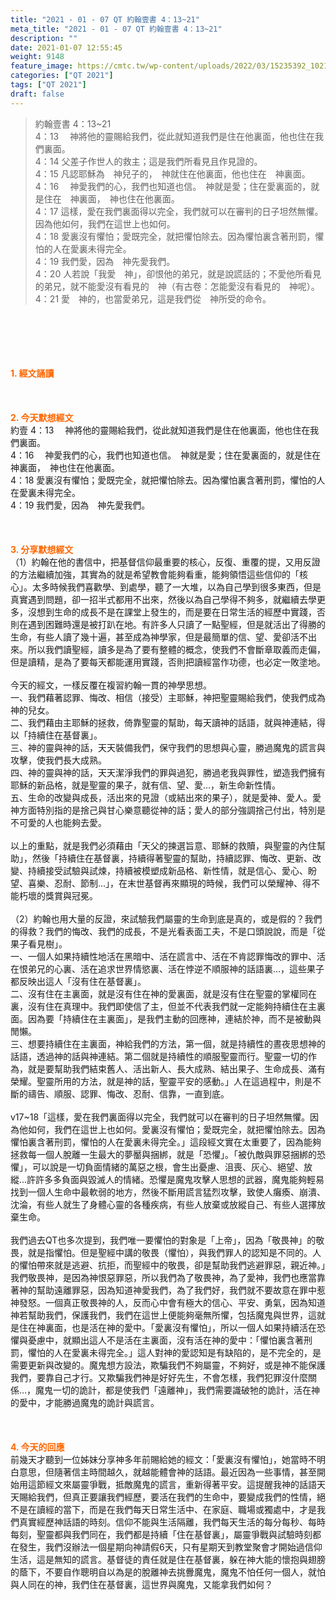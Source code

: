 ```yaml
---
title: "2021 - 01 - 07 QT 約翰壹書 4：13~21"
meta_title: "2021 - 01 - 07 QT 約翰壹書 4：13~21"
description: ""
date: 2021-01-07 12:55:45
weight: 9148
feature_image: https://cmtc.tw/wp-content/uploads/2022/03/15235392_10211799862337740_180693556567566654_o-1.webp
categories: ["QT 2021"]
tags: ["QT 2021"]
draft: false
---
```


<blockquote>約翰壹書 4：13~21<br />
4：13 　神將他的靈賜給我們，從此就知道我們是住在他裏面，他也住在我們裏面。<br />
4：14 父差子作世人的救主；這是我們所看見且作見證的。<br />
4：15 凡認耶穌為　神兒子的，　神就住在他裏面，他也住在　神裏面。<br />
4：16 　神愛我們的心，我們也知道也信。　神就是愛；住在愛裏面的，就是住在　神裏面，　神也住在他裏面。<br />
4：17 這樣，愛在我們裏面得以完全，我們就可以在審判的日子坦然無懼。因為他如何，我們在這世上也如何。<br />
4：18 愛裏沒有懼怕；愛既完全，就把懼怕除去。因為懼怕裏含著刑罰，懼怕的人在愛裏未得完全。<br />
4：19 我們愛，因為　神先愛我們。<br />
4：20 人若說「我愛　神」，卻恨他的弟兄，就是說謊話的；不愛他所看見的弟兄，就不能愛沒有看見的　神（有古卷：怎能愛沒有看見的　神呢）。<br />
4：21 愛　神的，也當愛弟兄，這是我們從　神所受的命令。</blockquote><br />
&nbsp;<br />
<br />
&nbsp;<br />
<br />
<span style="color: #ff6600;"><strong>1. </strong><strong>經文誦讀</strong></span><br />
<br />
<span style="color: #ff6600;"><strong> </strong></span><br />
<br />
<span style="color: #ff6600;"><strong>2. 今天默想</strong><strong>經文<br />
</strong></span>約壹 4：13 　神將他的靈賜給我們，從此就知道我們是住在他裏面，他也住在我們裏面。<br />
4：16 　神愛我們的心，我們也知道也信。　神就是愛；住在愛裏面的，就是住在　神裏面，　神也住在他裏面。<br />
4：18 愛裏沒有懼怕；愛既完全，就把懼怕除去。因為懼怕裏含著刑罰，懼怕的人在愛裏未得完全。<br />
4：19 我們愛，因為　神先愛我們。<br />
<br />
&nbsp;<br />
<br />
<span style="color: #ff6600;"><strong>3. 分享默想經文<br />
</strong></span>（1）約翰在他的書信中，把基督信仰最重要的核心，反復、重覆的提，又用反證的方法繼續加強，其實為的就是希望教會能夠看重，能夠領悟這些信仰的「核心」。太多時候我們喜歡學、到處學，聽了一大堆，以為自己學到很多東西，但是真實遇到問題，卻一招半式都用不出來，然後以為自己學得不夠多，就繼續去學更多，沒想到生命的成長不是在課堂上發生的，而是要在日常生活的經歷中實踐，否則在遇到困難時還是被打趴在地。有許多人只讀了一點聖經，但是就活出了得勝的生命，有些人讀了幾十遍，甚至成為神學家，但是最簡單的信、望、愛卻活不出來。所以我們讀聖經，讀多是為了要有整體的概念，使我們不會斷章取義而走偏，但是讀精，是為了要每天都能運用實踐，否則把讀經當作功德，也必定一敗塗地。<br />
<br />
今天的經文，一樣反覆在複習約翰一貫的神學思想。<br />
一、我們藉著認罪、悔改、相信（接受）主耶穌，神把聖靈賜給我們，使我們成為神的兒女。<br />
二、我們藉由主耶穌的拯救，倚靠聖靈的幫助，每天讀神的話語，就與神連結，得以「持續住在基督裏」。<br />
三、神的靈與神的話，天天裝備我們，保守我們的思想與心靈，勝過魔鬼的謊言與攻擊，使我們長大成熟。<br />
四、神的靈與神的話，天天潔淨我們的罪與過犯，勝過老我與罪性，塑造我們擁有耶穌的新品格，就是聖靈的果子，就有信、望、愛…，新生命新性情。<br />
五、生命的改變與成長，活出來的見證（或結出來的果子），就是愛神、愛人。愛神方面特別指的是捨己與甘心樂意聽從神的話；愛人的部分強調捨己付出，特別是不可愛的人也能夠去愛。<br />
<br />
以上的重點，就是我們必須藉由「天父的揀選旨意、耶穌的救贖，與聖靈的內住幫助」，然後「持續住在基督裏，持續得著聖靈的幫助，持續認罪、悔改、更新、改變、持續接受試驗與試煉，持續被模塑成新品格、新性情，就是信心、愛心、盼望、喜樂、忍耐、節制…」，在末世基督再來顯現的時候，我們可以榮耀神、得不能朽壞的獎賞與冠冕。<br />
<br />
（2）約翰也用大量的反證，來試驗我們屬靈的生命到底是真的，或是假的？我們的得救？我們的悔改、我們的成長，不是光看表面工夫，不是口頭說說，而是「從果子看見樹」。<br />
一、一個人如果持續性地活在黑暗中、活在謊言中、活在不肯認罪悔改的罪中、活在恨弟兄的心裏、活在追求世界情慾裏、活在悖逆不順服神的話語裏…，這些果子都反映出這人「沒有住在基督裏」。<br />
二、沒有住在主裏面，就是沒有住在神的愛裏面，就是沒有住在聖靈的掌權同在裏，沒有住在真理中。我們即使信了主，但並不代表我們就一定能夠持續住在主裏面。因為要「持續住在主裏面」，是我們主動的回應神，連結於神，而不是被動與閒懶。<br />
三、想要持續住在主裏面，神給我們的方法，第一個，就是持續性的晝夜思想神的話語，透過神的話與神連結。第二個就是持續性的順服聖靈而行。聖靈一切的作為，就是要幫助我們結束舊人、活出新人、長大成熟、結出果子、生命成長、滿有榮耀。聖靈所用的方法，就是神的話，聖靈平安的感動。」人在這過程中，則是不斷的禱告、順服、認罪、悔改、忍耐、信靠，一直到底。<br />
<br />
v17~18「這樣，愛在我們裏面得以完全，我們就可以在審判的日子坦然無懼。因為他如何，我們在這世上也如何。愛裏沒有懼怕；愛既完全，就把懼怕除去。因為懼怕裏含著刑罰，懼怕的人在愛裏未得完全。」這段經文實在太重要了，因為能夠拯救每一個人脫離一生最大的夢靨與捆綁，就是「恐懼」。「被仇敵與罪惡捆綁的恐懼」，可以說是一切負面情緒的萬惡之根，會生出憂慮、沮喪、灰心、絕望、放縱…許許多多負面與毀滅人的情緒。恐懼是魔鬼攻擊人思想的武器，魔鬼能夠輕易找到一個人生命中最軟弱的地方，然後不斷用謊言猛烈攻擊，致使人癱瘓、崩潰、沈淪，有些人就生了身體心靈的各種疾病，有些人放棄或放縱自己、有些人選擇放棄生命。<br />
<br />
我們過去QT也多次提到，我們唯一要懼怕的對象是「上帝」，因為「敬畏神」的敬畏，就是指懼怕。但是聖經中講的敬畏（懼怕），與我們罪人的認知是不同的。人的懼怕帶來就是逃避、抗拒，而聖經中的敬畏，卻是幫助我們逃避罪惡，親近神。」我們敬畏神，是因為神恨惡罪惡，所以我們為了敬畏神，為了愛神，我們也應當靠著神的幫助遠離罪惡，因為知道神愛我們，為了我們好，我們就不要故意在罪中惹神發怒。一個真正敬畏神的人，反而心中會有極大的信心、平安、勇氣，因為知道神若幫助我們，保護我們，我們在這世上便能夠毫無所懼，包括魔鬼與世界，這就是住在神裏面，也是活在神的愛中。「愛裏沒有懼怕」，所以一個人如果持續活在恐懼與憂慮中，就顯出這人不是活在主裏面，沒有活在神的愛中：「懼怕裏含著刑罰，懼怕的人在愛裏未得完全。」這人對神的愛認知是有缺陷的，是不完全的，是需要更新與改變的。魔鬼想方設法，欺騙我們不夠屬靈，不夠好，或是神不能保護我們，要靠自己才行。又欺騙我們神是好好先生，不會怎樣，我們犯罪沒什麼關係…，魔鬼一切的詭計，都是使我們「遠離神」，我們需要識破牠的詭計，活在神的愛中，才能勝過魔鬼的詭計與謊言。<br />
<br />
&nbsp;<br />
<br />
<span style="color: #ff6600;"><strong>4. 今天的回應<br />
</strong></span>前幾天才聽到一位姊妹分享神多年前賜給她的經文：「愛裏沒有懼怕」，她當時不明白意思，但隨著信主時間越久，就越能體會神的話語。最近因為一些事情，甚至開始用這節經文來屬靈爭戰，抵敵魔鬼的謊言，重新得著平安。這提醒我神的話語天天賜給我們，但真正要讓我們經歷，要活在我們的生命中，要變成我們的性情，絕不是在讀經的當下，而是在我們每天日常生活中、在家庭、職場或獨處中，才是我們真實經歷神話語的時刻。信仰不能與生活隔離，我們每天生活的每分每秒、每時每刻，聖靈都與我們同在，我們都是持續「住在基督裏」，屬靈爭戰與試驗時刻都在發生，我們沒辦法一個星期向神請假6天，只有星期天到教堂聚會才開始過信仰生活，這是無知的謊言。基督徒的責任就是住在基督裏，躲在神大能的懷抱與翅膀的蔭下，不要自作聰明自以為是的脫離神去挑釁魔鬼，魔鬼不怕任何一個人，就怕與人同在的神，我們住在基督裏，這世界與魔鬼，又能拿我們如何？<br />
<br />
&nbsp;
        